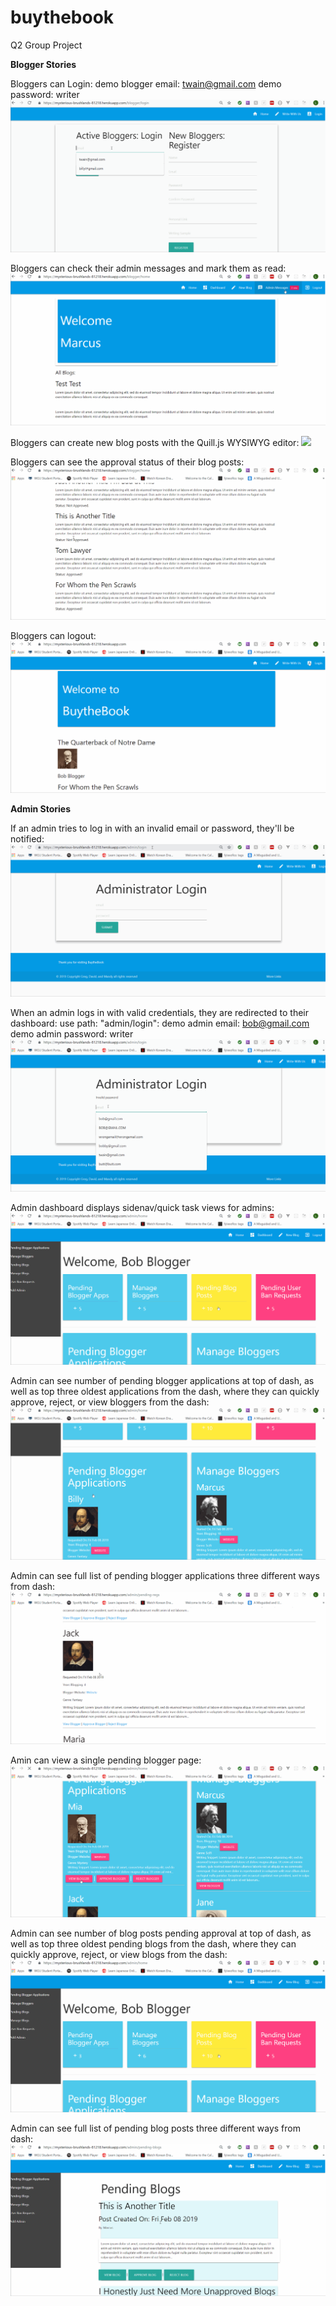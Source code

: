 # buythebook

Q2 Group Project

**Blogger Stories**

Bloggers can Login: 
demo blogger email: twain@gmail.com
demo password: writer
![](/images/Bloggers1.gif)

Bloggers can check their admin messages and mark them as read:
![](/images/Bloggersmessages.gif)


Bloggers can create new blog posts with the Quill.js WYSIWYG editor:
![](/images/BloggersBlog.gif) 

Bloggers can see the approval status of their blog posts:
![](/images/BloggersStatuses.gif)



Bloggers can logout: 
![](/images/BloggersLogout.gif)

**Admin Stories**

If an admin tries to log in with an invalid email or password, they'll be notified:
![](/images/AdminLoginFail.gif)

When an admin logs in with valid credentials, they are redirected to their dashboard:
use path:  "admin/login":
demo admin email: bob@gmail.com
demo admin password: writer
![](/images/AdminLogin.gif)


Admin dashboard displays sidenav/quick task views for admins:
![](/images/AdminDash.gif)

Admin can see number of pending blogger applications at top of dash, as well as top three oldest applications from the dash, where they can quickly approve, reject, or view bloggers from the dash:
![](/images/AdminPendingBloggers.gif)

Admin can see full list of pending blogger applications three different ways from dash:
![](/images/AdminPendingBloggersAll.gif)

Amin can view a single pending blogger page:
![](/images/AdminPendingBlogger.gif)

Admin can see number of blog posts pending approval at top of dash, as well as top three oldest pending blogs from the dash, where they can quickly approve, reject, or view blogs from the dash: 
![](/images/AdminPendingBlogs.gif)

Admin can see full list of pending blog posts three different ways from dash:
![](/images/AdminPendingBlogsAll.gif)
